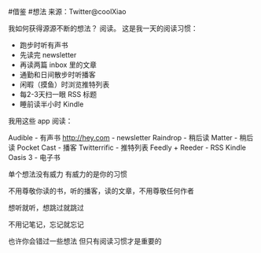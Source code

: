 #借鉴 #想法
来源：Twitter@coolXiao

我如何获得源源不断的想法？ 阅读。 
这是我一天的阅读习惯： 
- 跑步时听有声书
- 先读完 newsletter
- 再读两篇 inbox 里的文章
- 通勤和日间散步时听播客
- 闲暇（摸鱼）时浏览推特列表
- 每2-3天扫一眼 RSS 标题
- 睡前读半小时 Kindle

我用这些 app 阅读：

Audible - 有声书
http://hey.com - newsletter
Raindrop - 稍后读
Matter - 稍后读
Pocket Cast - 播客
Twitterrific - 推特列表
Feedly + Reeder - RSS
Kindle Oasis 3 - 电子书

单个想法没有威力
有威力的是你的习惯

不用尊敬你读的书，听的播客，读的文章，不用尊敬任何作者

想听就听，想跳过就跳过

不用记笔记，忘记就忘记

也许你会错过一些想法
但只有阅读习惯才是重要的
